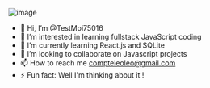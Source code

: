 ![image](https://github.com/TestMoi75016/TestMoi75016/assets/159545160/1e2a0b23-0792-4acd-9b77-c1a1cc7bd2ce)



- 👋 Hi, I’m @TestMoi75016
- 👀 I’m interested in learning fullstack JavaScript coding
- 🌱 I’m currently learning React.js and SQLite 
- 💞️ I’m looking to collaborate on Javascript projects 
- 📫 How to reach me compteleoleo@gmail.com
- ⚡ Fun fact: Well I'm thinking about it !

<!---
TestMoi75016/TestMoi75016 is a ✨ special ✨ repository because its `README.md` (this file) appears on your GitHub profile.
You can click the Preview link to take a look at your changes.
--->
